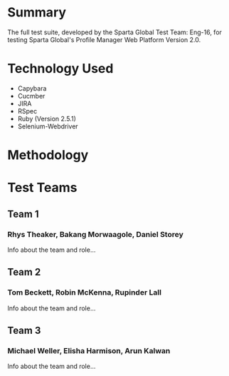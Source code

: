 # Summary
The full test suite, developed by the Sparta Global Test Team: Eng-16, for testing Sparta Global's Profile Manager Web Platform Version 2.0.

# Technology Used
- Capybara
- Cucmber
- JIRA
- RSpec
- Ruby (Version 2.5.1)
- Selenium-Webdriver

# Methodology

# Test Teams
## Team 1
### Rhys Theaker, Bakang Morwaagole, Daniel Storey
Info about the team and role...
## Team 2
### Tom Beckett, Robin McKenna, Rupinder Lall
Info about the team and role...
## Team 3
### Michael Weller, Elisha Harmison, Arun Kalwan
Info about the team and role...